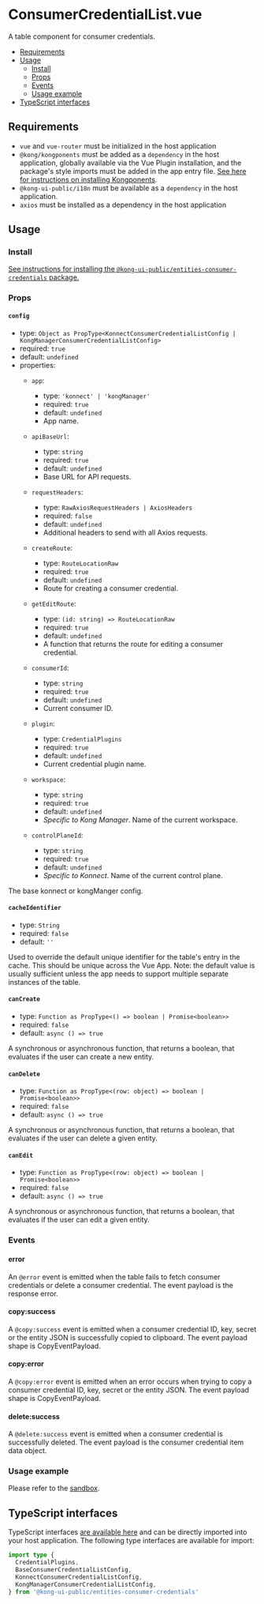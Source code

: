 # ConsumerCredentialList.vue

A table component for consumer credentials.

- [Requirements](#requirements)
- [Usage](#usage)
  - [Install](#install)
  - [Props](#props)
  - [Events](#events)
  - [Usage example](#usage-example)
- [TypeScript interfaces](#typescript-interfaces)

## Requirements

- `vue` and `vue-router` must be initialized in the host application
- `@kong/kongponents` must be added as a `dependency` in the host application, globally available via the Vue Plugin installation, and the package's style imports must be added in the app entry file. [See here for instructions on installing Kongponents](https://kongponents.konghq.com/#globally-install-all-kongponents).
- `@kong-ui-public/i18n` must be available as a `dependency` in the host application.
- `axios` must be installed as a dependency in the host application

## Usage

### Install

[See instructions for installing the `@kong-ui-public/entities-consumer-credentials` package.](../README.md#install)

### Props

#### `config`

- type: `Object as PropType<KonnectConsumerCredentialListConfig | KongManagerConsumerCredentialListConfig>`
- required: `true`
- default: `undefined`
- properties:
  - `app`:
    - type: `'konnect' | 'kongManager'`
    - required: `true`
    - default: `undefined`
    - App name.

  - `apiBaseUrl`:
    - type: `string`
    - required: `true`
    - default: `undefined`
    - Base URL for API requests.

  - `requestHeaders`:
    - type: `RawAxiosRequestHeaders | AxiosHeaders`
    - required: `false`
    - default: `undefined`
    - Additional headers to send with all Axios requests.

  - `createRoute`:
    - type: `RouteLocationRaw`
    - required: `true`
    - default: `undefined`
    - Route for creating a consumer credential.

  - `getEditRoute`:
    - type: `(id: string) => RouteLocationRaw`
    - required: `true`
    - default: `undefined`
    - A function that returns the route for editing a consumer credential.

  - `consumerId`:
    - type: `string`
    - required: `true`
    - default: `undefined`
    - Current consumer ID.

  - `plugin`:
    - type: `CredentialPlugins`
    - required: `true`
    - default: `undefined`
    - Current credential plugin name.

  - `workspace`:
    - type: `string`
    - required: `true`
    - default: `undefined`
    - *Specific to Kong Manager*. Name of the current workspace.

  - `controlPlaneId`:
    - type: `string`
    - required: `true`
    - default: `undefined`
    - *Specific to Konnect*. Name of the current control plane.

The base konnect or kongManger config.

#### `cacheIdentifier`

- type: `String`
- required: `false`
- default: `''`

Used to override the default unique identifier for the table's entry in the cache. This should be unique across the Vue App.
Note: the default value is usually sufficient unless the app needs to support multiple separate instances of the table.

#### `canCreate`

- type: `Function as PropType<() => boolean | Promise<boolean>>`
- required: `false`
- default: `async () => true`

A synchronous or asynchronous function, that returns a boolean, that evaluates if the user can create a new entity.

#### `canDelete`

- type: `Function as PropType<(row: object) => boolean | Promise<boolean>>`
- required: `false`
- default: `async () => true`

A synchronous or asynchronous function, that returns a boolean, that evaluates if the user can delete a given entity.

#### `canEdit`

- type: `Function as PropType<(row: object) => boolean | Promise<boolean>>`
- required: `false`
- default: `async () => true`

A synchronous or asynchronous function, that returns a boolean, that evaluates if the user can edit a given entity.

### Events

#### error

An `@error` event is emitted when the table fails to fetch consumer credentials or delete a consumer credential. The event payload is the response error.

#### copy:success

A `@copy:success` event is emitted when a consumer credential ID, key, secret or the entity JSON is successfully copied to clipboard. The event payload shape is CopyEventPayload.

#### copy:error

A `@copy:error` event is emitted when an error occurs when trying to copy a consumer credential ID, key, secret or the entity JSON. The event payload shape is CopyEventPayload.

#### delete:success

A `@delete:success` event is emitted when a consumer credential is successfully deleted. The event payload is the consumer credential item data object.

### Usage example

Please refer to the [sandbox](../sandbox/pages/ConsumerCredentialListPage.vue).

## TypeScript interfaces

TypeScript interfaces [are available here](https://github.com/Kong/public-ui-components/blob/main/packages/entities/entities-consumer-credentials/src/types/consumer-credential-list.ts) and can be directly imported into your host application. The following type interfaces are available for import:

```ts
import type {
  CredentialPlugins,
  BaseConsumerCredentialListConfig,
  KonnectConsumerCredentialListConfig,
  KongManagerConsumerCredentialListConfig,
} from '@kong-ui-public/entities-consumer-credentials'
```
